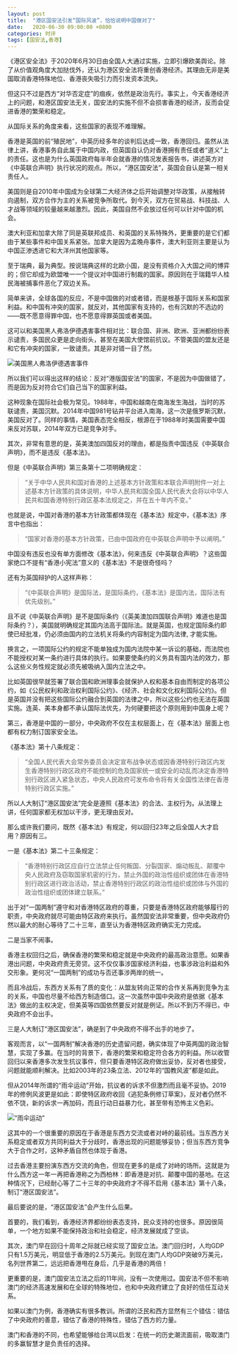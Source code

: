 ```yaml
---
layout: post
title:  "港区国安法引发“国际风波”，恰恰说明中国做对了"
date:   2020-06-30 09:00:00 +0800
categories: 时评
tags: [国安法,香港]
---
```

《港区安全法》于2020年6月30日由全国人大通过实施，立即引爆欧美舆论。除了从价值观角度大加挞伐外，还认为港区安全法将重创香港经济。其理由无非是美国取消香港特殊地位、香港丧失吸引力而引发资本流失。

但这只不过是西方“对华否定症”的痼疾，依然是政治先行。事实上，今天香港经济上的问题，和港区国安法无关，国安法的实施不但不会损害香港的经济，反而会促进香港的繁荣和稳定。

从国际关系的角度来看，这些国家的表现不难理解。

香港是英国的前“殖民地”，中英历经多年的谈判后达成一致，香港回归。虽然从法律上讲，香港事务自此属于中国内政，但英国自认仍对香港拥有责任或者“道义”上的责任。这也是为什么英国政府每半年会就香港的情况发表报告书，讲述英方对《中英联合声明》执行状况的观点。所以，“港区国安法”，英国会自认是第一相关责任人。

美国则是自2010年中国成为全球第二大经济体之后开始调整对华政策，从接触转向遏制，双方合作为主的关系被竞争所取代。到今天，双方在贸易战、科技战、人才战等领域的较量越来越激烈。因此，美国自然不会放过任何可以针对中国的机会。

澳大利亚和加拿大除了同是英联邦成员、和英国的关系特殊外，更重要的是它们都由于某些事件和中国关系紧张。加拿大是因为孟晚舟事件，澳大利亚则主要是认为中国正渗透进它和大洋州其他国家等。

至于瑞典，最为典型。按说瑞典这样的北欧小国，是没有资格介入大国之间的博弈的；但它却成为欧盟唯一一个提议对中国进行制裁的国家。原因则在于瑞籍华人桂民海被捕事件恶化了双边关系。

简单来讲，全球各国的反应，不是中国做的对或者错，而是根基于国际关系和国家利益。和中国有冲突的国家，就反对，其他国家有支持的，也有沉默的不选边的——既不愿意得罪中国，也不愿意得罪英国或者美国。

这可以和美国黑人弗洛伊德遇害事件相对比：联合国、非洲、欧洲、亚洲都纷纷表示谴责，多国民众更是走向街头，甚至在美国大使馆前抗议。不管美国的盟友还是和它有冲突的国家，一致谴责。其是非对错一目了然。

![美国黑人弗洛伊德遇害事件]({{site.url}}/assets/images/20200629171645260.gif)  

所以我们可以得出这样的结论：反对“港版国安法”的国家，不是因为中国做错了，而是因为反对符合它们自己当下的国家利益。

这种现象在国际社会极为常见。1988年，中国和越南在南海发生海战，当时的苏联谴责，美国沉默。2014年中国981号钻井平台进入南海，这一次是俄罗斯沉默，美国反对了。同样的事情，美国表态完全相反，根源在于1988年时美国需要中国来反对苏联，2014年双方已是竞争对手。

其次，非常有意思的是，英美澳加四国反对的理由，都是指责中国违反《中英联合声明》，而不是违反《基本法》。

但是《中英联合声明》第三条第十二项明确规定：

> “关于中华人民共和国对香港的上述基本方针政策和本联合声明附件一对上述基本方针政策的具体说明，中华人民共和国全国人民代表大会将以中华人民共和国香港特别行政区基本法规定之，并在五十年内不变。” 

也就是说，中国对香港的基本方针政策都体现在《基本法》规定中，《基本法》序言中也指出：

> “国家对香港的基本方针政策，已由中国政府在中英联合声明中予以阐明。”

中国没有违反也没有单方面修改《基本法》，何来违反《中英联合声明》？这些国家绝口不提有“香港小宪法”意义的《基本法》不是很奇怪吗？

还有为英国辩护的人这样声称：

> “《中英联合声明》是国际法，是国际条约，《基本法》是国内法，国际法有优先级别。”

且不说《中英联合声明》是不是国际条约（《英美澳加四国联合声明》难道也是国际条约？），美国就明确规定其国内法高于国际法。就是英国，也规定国际条约即使已经批准，仍必须由国内的立法机关将条约内容制定为国内法律, 才能实施。

换言之，一项国际公约的规定不能单独成为国内法院中某一诉讼的基础，而法院也不能授权对某一条约进行具体的执行。如果要使条约的义务具有国内法的效力，那么这些义务性规定就必须先被吸纳入国内立法之中。

比如英国很早就签署了联合国和欧洲理事会就保护人权和基本自由而制定的各项公约，如《公民权利和政治权利国际公约》、《经济、社会和文化权利国际公约》。但是英国并没有把这些国际公约融合到英国的法律之中，所以这些公约也无法在英国实施。连英、美本身都不承认国际法优先，为何硬要把这个原则用到中国身上呢？

第三，香港是中国的一部分，中央政府不仅在主权层面上，在《基本法》层面上也都有权力制订国家安全法。

《基本法》第十八条规定：

> “全国人民代表大会常务委员会决定宣布战争状态或因香港特别行政区内发生香港特别行政区政府不能控制的危及国家统一或安全的动乱而决定香港特别行政区进入紧急状态，中央人民政府可发布命令将有关全国性法律在香港特别行政区实施。”

所以人大制订“港区国安法”完全是遵照《基本法》的合法、主权行为。从法理上讲，任何国家都无权加以干涉，更无理由反对。

那么或许我们要问，既然《基本法》有规定，何以回归23年之后全国人大才启用？原因有三。

一是《基本法》第二十三条规定：

> “香港特别行政区应自行立法禁止任何叛国、分裂国家、煽动叛乱、颠覆中央人民政府及窃取国家机密的行为，禁止外国的政治性组织或团体在香港特别行政区进行政治活动，禁止香港特别行政区的政治性组织或团体与外国的政治性组织或团体建立联系。”

出于对“一国两制”遵守和对香港特区政府的尊重，只要是香港特区政府能够履行的职责，中央政府就尽可能由特区政府来执行。虽然国安法非常重要，但中央政府仍然以最大的耐心等待了二十三年，直至认为香港特区政府确实无力完成。

二是当家不闹事。

香港主权回归之后，确保香港的繁荣和稳定就是中央政府的最高政治意愿。如果香港出问题，中央政府责无旁贷。这不仅仅事涉国家经济利益，也事涉政治利益和外交形象。更何况“一国两制”的成功与否还事涉两岸的统一。

而且冷战后，东西方关系有了质的变化：从盟友转向正常的合作关系再到竞争为主的关系，中国也尽量不给西方制造借口。这一次虽然中国中央政府是依据《基本法》做出的主权决定，但美英等四国依然要反对就是例证。所以不到万不得已，中央政府不会出手。

三是人大制订“港区国安法”，确是到了中央政府不得不出手的地步了。

客观而言，以“一国两制”解决香港的历史遗留问题，确实体现了中英两国的政治智慧，实现了多赢。在当时的背景下，香港的繁荣和稳定符合各方的利益。所以收管回归以来香港多次发生抗议事件，但只要香港特区政府做出妥协，反对者也接受，问题就能顺利解决。比如2003年的23条立法、2012年的“国教风波”都是如此。

但从2014年所谓的“雨伞运动”开始，抗议者的诉求不但激烈而且毫不妥协。2019年的修例风波更是如此：即使特区政府收回《逃犯条例修订草案》，反对者仍然不依不饶，新的诉求一再加码，而且行动日益暴力化，甚至带有恐怖主义色彩。

![“雨伞运动”]({{site.url}}/assets/images/20200629172304773.gif)  

这其中的一个很重要的原因在于香港是东西方交流或者对峙的最前线。当东西方关系稳定或者双方共同利益大于分歧时，香港出现的问题能够妥协；但当东西方竞争大于合作之时，这种矛盾自然也体现于香港。

过去香港主要扮演东西方交流的角色，但现在更多的是成了对峙的场所。这就是为什么西方这一年一再把香港称之为西柏林：即香港是对抗、颠覆中国的基地。在这种情况下，已经耐心等了二十三年的中央政府才不得不启用《基本法》第十八条，制订“港区国安法”。

最后要说的是，“港区国安法”会产生什么后果。

首要的，我们看到，香港经济界都纷纷表态支持，民众支持的也很多。原因很简单，一个地方如果不能保持政治和社会稳定，经济发展就成了空谈。

其次，澳门早在回归十周年之际就已经实现了国安立法。澳门回归时，人均GDP只有1.5万美元，明显低于香港的2.5万美元。到现在澳门人均GDP突破9万美元，名列世界第二，远远把香港甩在身后，几乎是香港的两倍！

更重要的是，澳门国安法立法之后的11年间，没有一次使用过。国安法不但不影响澳门的经济高速发展和在全球的特殊地位，也和中央政府建立了良好的信任互动关系。

如果以澳门为例，香港确实有很多教训。所谓的泛民和西方显然有三个错估：错估了中央政府的善意，错估了香港的特殊性，错估了西方的力量。

澳门和香港的不同，也希望能够给台湾以启发：在统一的历史潮流面前，吸取澳门的多赢智慧才是负责任的选择。